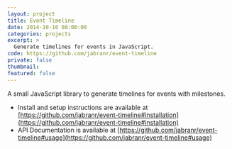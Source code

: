 ```yaml
---
layout: project
title: Event Timeline
date: 2014-10-10 08:00:00
categories: projects
excerpt: >
  Generate timelines for events in JavaScript.
code: https://github.com/jabranr/event-timeline
private: false
thumbnail:
featured: false
---
```


A small JavaScript library to generate timelines for events with milestones.

* Install and setup instructions are available at [https://github.com/jabranr/event-timeline#installation](https://github.com/jabranr/event-timeline#installation)
* API Documentation is available at [https://github.com/jabranr/event-timeline#usage](https://github.com/jabranr/event-timeline#usage)